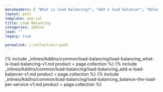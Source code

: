 ```yaml
---
menuheaders: [ "What is load balancing?", "Add a load balancer", "Balance the load per service" ]
layout: post
template: one-col
title: Load Balancing
categories: addins
lead: ""
legacy: true

permalink: /:collection/:path
---
```






<a href="#what-is-load-balancing"></a>{% include _inlines/AddIns/common/load-balancing/load-balancing_what-is-load-balancing-v1.md  product = page.collection %}
<a href="#add-a-load-balancer"></a>{% include _inlines/AddIns/common/load-balancing/load-balancing_add-a-load-balancer-v1.md  product = page.collection %}
<a href="#balance-the-load-per-service"></a>{% include _inlines/AddIns/common/load-balancing/load-balancing_balance-the-load-per-service-v1.md  product = page.collection %}